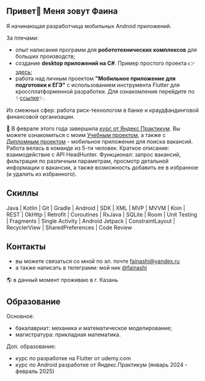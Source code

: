 
## Привет👋 Меня зовут Фаина

Я начинающая разработчица мобильных Android приложений.

За плечами: 
- опыт написания программ для **робототехнических комплексов** для больших производств;
- создание **desktop приложений на C#**. Пример простого проекта 👉 [здесь](https://github.com/DoNatPanic/TreeViewApp);
- работа над личным проектом **"Мобильное приложение для подготовки к ЕГЭ"** с использованием инструмента Flutter для кроссплатформенной разработки. Для ознакомления перейдите по ✨[ссылке](https://ready-school.ru/)✨.


Из смежных сфер: работа риск-технологом в банке и краудфандинговой финансовой организации.


🚀 В феврале этого года завершила [курс от Яндекс Практикум](https://practicum.yandex.ru/android-developer/). Вы можете ознакомиться с моим [Учебным проектом](https://github.com/DoNatPanic/playlist-maker), а также с [Дипломным проектом](https://github.com/DoNatPanic/practicum-android-diploma) - мобильное приложение для поиска вакансий. Работа велась в команде из 5-ти человек. Краткое описание: взаимодействие с API HeadHunter. Функционал: запрос вакансий, фильтрация по различным параметрам, просмотр детальной информации о вакансии, а также возможность добавить ее в избранное (и удалить из избранного).

## Скиллы

Java | Kotlin | Git | Gradle | Android | SDK | XML | MVP | MVVM | Koin | REST | OkHttp | Retrofit | Coroutines | RxJava | SQLite | Room | Unit Testing | Fragments | Single Activity | Android Jetpack | ConstraintLayout | RecyclerView | SharedPreferences | Code Review

## Контакты

- вы можете связаться со мной по эл. почте fainashi@yandex.ru
- а также написать в телеграмм: мой ник [@fainashi](https://t.me/fainashi)

🌎 в данный момент проживаю в г. Казань

## Образование

Основное:
- бакалавриат: механика и математическое моделирование;
- магистратура: прикладная математика.

Доп. образование:
- курс по разработке на Flutter от udemy.com
- курс по Android разработке от Яндекс.Практикум (январь 2024 - февраль 2025)


